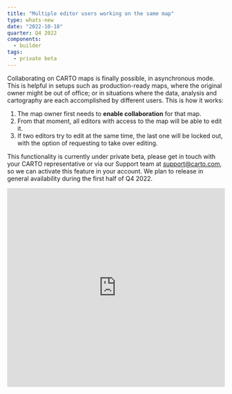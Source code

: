 ```yaml
---
title: "Multiple editor users working on the same map"
type: whats-new
date: "2022-10-18"
quarter: Q4 2022
components:
  - builder
tags:
  - private beta
---
```


Collaborating on CARTO maps is finally possible, in asynchronous mode. This is helpful in setups such as production-ready maps, where the original owner might be out of office; or in situations where the data, analysis and cartography are each accomplished by different users. This is how it works:

1. The map owner first needs to **enable collaboration** for that map. 
2. From that moment, all editors with access to the map will be able to edit it.
3. If two editors try to edit at the same time, the last one will be locked out, with the option of requesting to take over editing.

This functionality is currently under private beta, please get in touch with your CARTO representative or via our Support team at support@carto.com, so we can activate this feature in your account. We plan to release in general availability during the first half of Q4 2022.

<div class='video-wrapper'>
  <iframe src="https://player.vimeo.com/video/761460659?h=cb31af417c&autoplay=1&muted=1&autopause=0&loop=1" width="100%" height="460" frameborder="0" allow="autoplay; fullscreen" allowfullscreen></iframe>
</div>